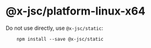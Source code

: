 # @x-jsc/platform-linux-x64

Do not use directly, use `@x-jsc/static`:

```
    npm install --save @x-jsc/static
```
    